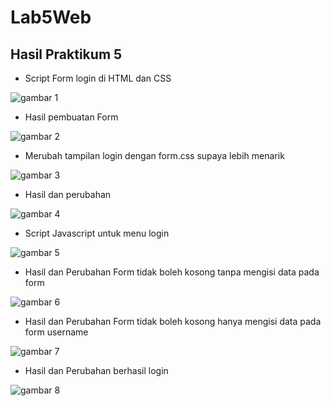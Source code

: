 # Lab5Web

## Hasil Praktikum 5

- Script Form login di HTML dan CSS

![gambar 1](Screenshot/1a.png)

- Hasil pembuatan Form

![gambar 2](Screenshot/1b.png)

- Merubah tampilan login dengan form.css supaya lebih menarik

![gambar 3](Screenshot/1c.png)

- Hasil dan perubahan

![gambar 4](Screenshot/1d.png)

- Script Javascript untuk menu login

![gambar 5](Screenshot/2a.png)

- Hasil dan Perubahan Form tidak boleh kosong tanpa mengisi data pada form

![gambar 6](Screenshot/2b.png)

- Hasil dan Perubahan Form tidak boleh kosong hanya mengisi data pada form username

![gambar 7](Screenshot/2c.png)

- Hasil dan Perubahan berhasil login

![gambar 8](Screenshot/2d.png)